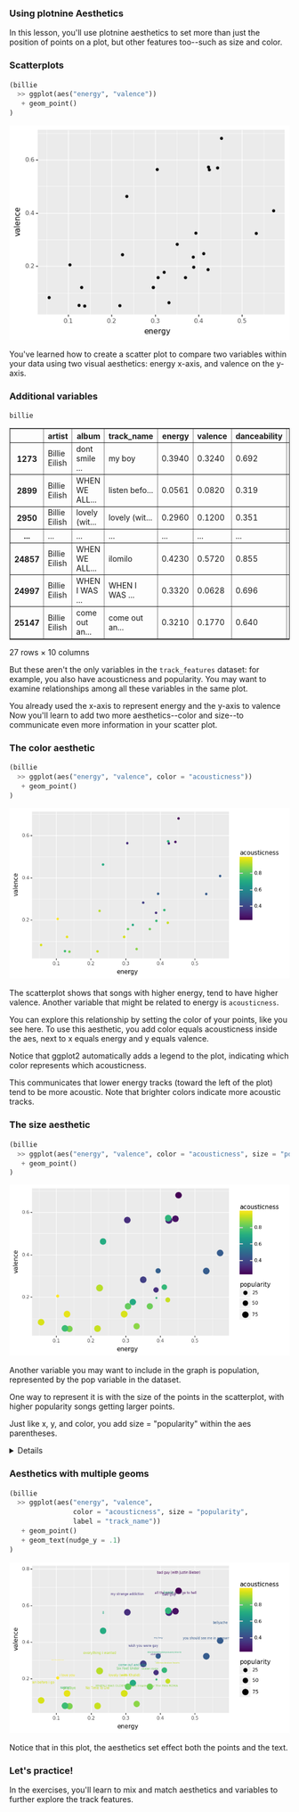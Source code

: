 <section class=""><section class="">

# Using plotnine Aesthetics

<aside class="notes">


In this lesson, you'll use plotnine aesthetics to set more than just the position of points on a plot, but other features too--such as size and color.

</aside></section></section><section class="img-height-300"><section class="img-height-300">

# Scatterplots

```python
(billie
  >> ggplot(aes("energy", "valence"))
   + geom_point()
)
```


![png](02c-slides_files/02c-slides_5_0.png)








<aside class="notes">


You've learned how to create a scatter plot to compare
two variables within your data
using two visual aesthetics: energy x-axis, and valence on the y-axis.



</aside>

# Additional variables

```python
billie
```




<div>
<style scoped>
    .dataframe tbody tr th:only-of-type {
        vertical-align: middle;
    }

    .dataframe tbody tr th {
        vertical-align: top;
    }

    .dataframe thead th {
        text-align: right;
    }
</style>
<table border="1" class="dataframe">
  <thead>
    <tr style="text-align: right;">
      <th></th>
      <th>artist</th>
      <th>album</th>
      <th>track_name</th>
      <th>energy</th>
      <th>valence</th>
      <th>danceability</th>
      <th>speechiness</th>
      <th>acousticness</th>
      <th>popularity</th>
      <th>duration</th>
    </tr>
  </thead>
  <tbody>
    <tr>
      <th>1273</th>
      <td>Billie Eilish</td>
      <td>dont smile ...</td>
      <td>my boy</td>
      <td>0.3940</td>
      <td>0.3240</td>
      <td>0.692</td>
      <td>0.2070</td>
      <td>0.472</td>
      <td>44</td>
      <td>170.852</td>
    </tr>
    <tr>
      <th>2899</th>
      <td>Billie Eilish</td>
      <td>WHEN WE ALL...</td>
      <td>listen befo...</td>
      <td>0.0561</td>
      <td>0.0820</td>
      <td>0.319</td>
      <td>0.0450</td>
      <td>0.935</td>
      <td>79</td>
      <td>242.652</td>
    </tr>
    <tr>
      <th>2950</th>
      <td>Billie Eilish</td>
      <td>lovely (wit...</td>
      <td>lovely (wit...</td>
      <td>0.2960</td>
      <td>0.1200</td>
      <td>0.351</td>
      <td>0.0333</td>
      <td>0.934</td>
      <td>89</td>
      <td>200.186</td>
    </tr>
    <tr>
      <th>...</th>
      <td>...</td>
      <td>...</td>
      <td>...</td>
      <td>...</td>
      <td>...</td>
      <td>...</td>
      <td>...</td>
      <td>...</td>
      <td>...</td>
      <td>...</td>
    </tr>
    <tr>
      <th>24857</th>
      <td>Billie Eilish</td>
      <td>WHEN WE ALL...</td>
      <td>ilomilo</td>
      <td>0.4230</td>
      <td>0.5720</td>
      <td>0.855</td>
      <td>0.0585</td>
      <td>0.724</td>
      <td>79</td>
      <td>156.371</td>
    </tr>
    <tr>
      <th>24997</th>
      <td>Billie Eilish</td>
      <td>WHEN I WAS ...</td>
      <td>WHEN I WAS ...</td>
      <td>0.3320</td>
      <td>0.0628</td>
      <td>0.696</td>
      <td>0.0425</td>
      <td>0.853</td>
      <td>71</td>
      <td>270.520</td>
    </tr>
    <tr>
      <th>25147</th>
      <td>Billie Eilish</td>
      <td>come out an...</td>
      <td>come out an...</td>
      <td>0.3210</td>
      <td>0.1770</td>
      <td>0.640</td>
      <td>0.0931</td>
      <td>0.693</td>
      <td>74</td>
      <td>210.376</td>
    </tr>
  </tbody>
</table>
<p>27 rows × 10 columns</p>
</div>


<aside class="notes">


But these aren't the only variables in the `track_features` dataset: for example, you also have acousticness and popularity.
You may want to examine relationships among all these variables in the same plot.

You already used the x-axis to represent energy and the y-axis to valence
Now you'll learn to add two more aesthetics--color and size--to communicate even more information in your scatter plot.


</aside></section></section><section class="img-height-300"><section class="img-height-300">

# The color aesthetic

```python
(billie
  >> ggplot(aes("energy", "valence", color = "acousticness"))
   + geom_point()
)
```


![png](02c-slides_files/02c-slides_11_0.png)








<aside class="notes">


The scatterplot shows that songs with higher energy, tend to have higher valence. Another variable that might be related to energy is `acousticness`.

You can explore this relationship by setting the color of your points, like you see here. 
To use this aesthetic, you add color equals acousticness inside
the aes, next to x equals energy and y equals valence.

Notice that ggplot2 automatically adds a legend to the plot, indicating which color represents which acousticness.

This communicates that lower energy tracks (toward the left of the plot) tend to be more acoustic. Note that brighter colors indicate more acoustic tracks.


</aside></section></section><section class="img-height-300 font-size-sm"><section class="img-height-300 font-size-sm">

# The size aesthetic

```python
(billie
  >> ggplot(aes("energy", "valence", color = "acousticness", size = "popularity"))
   + geom_point()
)
```


![png](02c-slides_files/02c-slides_14_0.png)








<aside class="notes">


Another variable you may want to include in the graph is population, represented by the pop variable in the dataset.

One way to represent it is with the size of the points in the scatterplot,
with higher popularity songs getting larger points.

Just like x, y, and color, you add size = "popularity" within the aes parentheses.

<details>

Note that to keep the length of each of the code lines reasonable, we put the size aesthetic on
a second line, but this doesn't make any difference, and you don't have to do that in the exercises.
You've now learned to use four aesthetics in a plot: x, y, color,
and size: to communicate information about four variables in your dataset.

</details>

</aside>

# Aesthetics with multiple geoms

```python
(billie
  >> ggplot(aes("energy", "valence", 
                color = "acousticness", size = "popularity",
                label = "track_name"))
   + geom_point()
   + geom_text(nudge_y = .1)
)
```


![png](02c-slides_files/02c-slides_17_0.png)








<aside class="notes">


Notice that in this plot, the aesthetics set effect both the points and the text.

</aside></section></section><section class=""><section class="">

# Let's practice!
<aside class="notes">


In the exercises,
you'll learn to mix and match aesthetics and
variables to further explore the track features.


</aside></section></section>